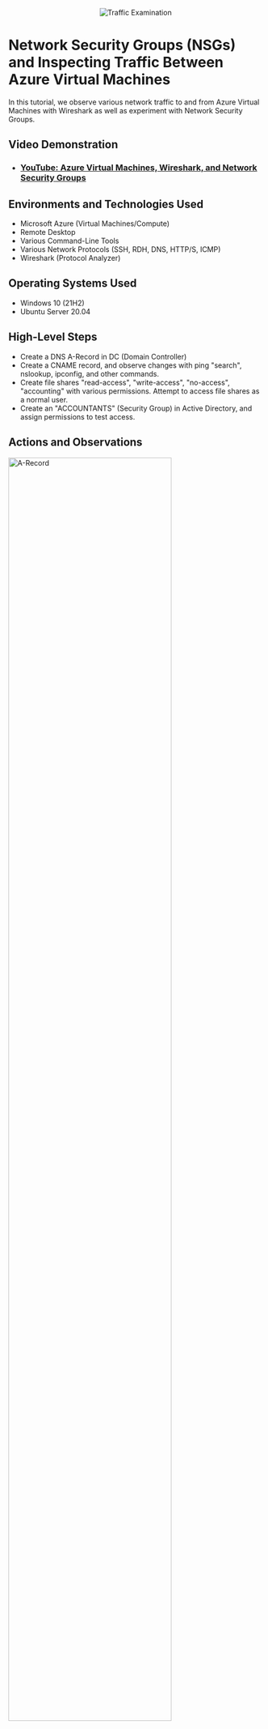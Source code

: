 <p align="center">
<img src="https://i.imgur.com/Ua7udoS.png" alt="Traffic Examination"/>
</p>

<h1>Network Security Groups (NSGs) and Inspecting Traffic Between Azure Virtual Machines</h1>
In this tutorial, we observe various network traffic to and from Azure Virtual Machines with Wireshark as well as experiment with Network Security Groups. <br />


<h2>Video Demonstration</h2>

- ### [YouTube: Azure Virtual Machines, Wireshark, and Network Security Groups](https://youtu.be/gzbTm5r5Fv8)

<h2>Environments and Technologies Used</h2>

- Microsoft Azure (Virtual Machines/Compute)
- Remote Desktop
- Various Command-Line Tools
- Various Network Protocols (SSH, RDH, DNS, HTTP/S, ICMP)
- Wireshark (Protocol Analyzer)

<h2>Operating Systems Used </h2>

- Windows 10 (21H2)
- Ubuntu Server 20.04

<h2>High-Level Steps</h2>

- Create a DNS A-Record in DC (Domain Controller)
- Create a CNAME record, and observe changes with ping "search", nslookup, ipconfig, and other commands.
- Create file shares "read-access", "write-access", "no-access", "accounting" with various permissions. Attempt to access file shares as a normal user.
- Create an "ACCOUNTANTS" (Security Group) in Active Directory, and assign permissions to test access.

<h2>Actions and Observations</h2>

<p>
<img src="https://i.imgur.com/SX1W5Nh.png" height="80%" width="80%" alt="A-Record"/>
</p>
<p>
A-Record in DC (Domain Controller).
</p>
<br />

<p>
<img src="https://i.imgur.com/20q4JrA.png" height="80%" width="80%" alt="Local DNS Cache"/>
</p>
<p>
Checking the local DNS after chaning the ip address to 8.8.8.8.
</p>
<br />

<p>
<img src="https://i.imgur.com/FJXxtpP.png" height="80%" width="80%" alt="CNAME"/>
</p>
<p>
CNAME record created and now pinging it.
</p>
<br />

<p>
<img src="https://i.imgur.com/dtjXMPK.png" height="80%" width="80%" alt="permissions for each folder"/>
</p>
<p>
File shares "read-access", "write-access", "no-access", "accounting" created with permissions.
</p>
<br />
